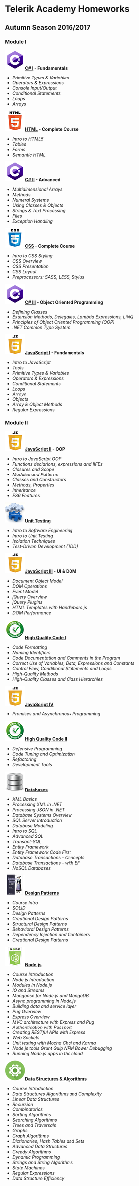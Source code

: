 # Telerik Academy Homeworks
## Autumn Season 2016/2017
### Module I
![alt text](https://github.com/stoychevvasko/Telerik-Academy-Homeworks---2016-2017/blob/master/.resources/c_sharp_logo.png "C#")**[C# I](https://github.com/stoychevvasko/Telerik-Academy-Homeworks---2016-2017/tree/master/Module%201/C%23%20I%20-%20Fundamentals) - Fundamentals**
  * *Primitive Types & Variables*
  * *Operators & Expressions*
  * *Console Input/Output*
  * *Conditional Statements*
  * *Loops*
  * *Arrays*

![alt text](https://github.com/stoychevvasko/Telerik-Academy-Homeworks---2016-2017/blob/master/.resources/html_5_logo.png "HTML5")**[HTML](https://github.com/stoychevvasko/Telerik-Academy-Homeworks---2016-2017/tree/master/Module%201/HTML) - Complete Course**
  * *Intro to HTML5*
  * *Tables*
  * *Forms*
  * *Semantic HTML*

![alt text](https://github.com/stoychevvasko/Telerik-Academy-Homeworks---2016-2017/blob/master/.resources/c_sharp_logo.png "C#")**[C# II](https://github.com/stoychevvasko/Telerik-Academy-Homeworks---2016-2017/tree/master/Module%201/C%23%20II%20-%20Advanced) - Advanced**
  * *Multidimensional Arrays*
  * *Methods*
  * *Numeral Systems*
  * *Using Classes & Objects*
  * *Strings & Text Processing*
  * *Files*
  * *Exception Handling*

![alt text](https://github.com/stoychevvasko/Telerik-Academy-Homeworks---2016-2017/blob/master/.resources/css_3_logo.png "CSS3")**[CSS](https://github.com/stoychevvasko/Telerik-Academy-Homeworks---2016-2017/tree/master/Module%201/CSS) - Complete Course**
  * *Intro to CSS Styling*
  * *CSS Overview*
  * *CSS Presentation*
  * *CSS Layout*
  *  *Preprocessors: SASS, LESS, Stylus*

![alt text](https://github.com/stoychevvasko/Telerik-Academy-Homeworks---2016-2017/blob/master/.resources/c_sharp_logo.png "C#")**[C# III](https://github.com/stoychevvasko/Telerik-Academy-Homeworks---2016-2017/tree/master/Module%201/C%23%20III%20-%20OOP) - Object Oriented Programming**
  * *Defining Classes*
  * *Extension Methods, Delegates, Lambda Expressions, LINQ*
  * *Principles of Object Oriented Programming (OOP)*
  * *.NET Common Type System*

![alt text](https://github.com/stoychevvasko/Telerik-Academy-Homeworks---2016-2017/blob/master/.resources/javascript_logo.png "JavaScript")**[JavaScript I](https://github.com/stoychevvasko/Telerik-Academy-Homeworks---2016-2017/tree/master/Module%201/JS%20I%20-%20Fundamentals) - Fundamentals**
  * *Intro to JavaScript*
  * *Tools*
  * *Primitive Types & Variables*
  * *Operators & Expressions*
  * *Conditional Statements*
  * *Loops*
  * *Arrays*
  * *Objects*
  * *Array & Object Methods*
  * *Regular Expressions*

### Module II
![alt text](https://github.com/stoychevvasko/Telerik-Academy-Homeworks---2016-2017/blob/master/.resources/javascript_logo.png "JavaScript")**[JavaScript II](https://github.com/stoychevvasko/Telerik-Academy-Homeworks---2016-2017/tree/master/Module%202/JS%20II%20-%20OOP) - OOP**
  * *Intro to JavaScript OOP*
  * *Functions declarions, expressions and IIFEs*
  * *Closures and Scope*
  * *Modules and Patterns*
  * *Classes and Constructors*
  * *Methods, Properties*
  * *Inheritance*
  * *ES6 Features*

![alt text](https://github.com/stoychevvasko/Telerik-Academy-Homeworks---2016-2017/blob/master/.resources/unit_testing_logo.png "Unit Testing")**[Unit Testing](https://github.com/stoychevvasko/Telerik-Academy-Homeworks---2016-2017/tree/master/Module%202/Unit%20Testing)**
  * *Intro to Software Engineering*
  * *Intro to Unit Testing*
  * *Isolation Techniques*
  * *Test-Driven Development (TDD)*

![alt text](https://github.com/stoychevvasko/Telerik-Academy-Homeworks---2016-2017/blob/master/.resources/javascript_logo.png "JavaScript")**[JavaScript III](https://github.com/stoychevvasko/Telerik-Academy-Homeworks---2016-2017/tree/master/Module%202/JS%20III%20-%20UI%20&%20DOM) - UI & DOM**
  * *Document Object Model*
  * *DOM Operations*
  * *Event Model*
  * *jQuery Overview*
  * *jQuery Plugins*
  * *HTML Templates with Handlebars.js*
  * *DOM Performance*

![alt text](https://github.com/stoychevvasko/Telerik-Academy-Homeworks---2016-2017/blob/master/.resources/high_quality_code.png "High Quality Code I")**[High Quality Code I](https://github.com/stoychevvasko/Telerik-Academy-Homeworks---2016-2017/tree/master/Module%202/High%20Quality%20Code%20I)**
  * *Code Formatting*
  * *Naming Identifiers* 
  * *Code Documentation and Comments in the Program*
  * *Correct Use of Variables, Data, Expressions and Constants*
  * *Control Flow, Conditional Statements and Loops*
  * *High-Quality Methods*
  * *High-Quality Classes and Class Hierarchies*

![alt text](https://github.com/stoychevvasko/Telerik-Academy-Homeworks---2016-2017/blob/master/.resources/javascript_logo.png "JavaScript Applications")**[JavaScript IV](https://github.com/stoychevvasko/Telerik-Academy-Homeworks---2016-2017/tree/master/Module%202/JS%20IV%20-%20Applications)**
  * *Promises and Asynchronous Programming*

![alt text](https://github.com/stoychevvasko/Telerik-Academy-Homeworks---2016-2017/blob/master/.resources/high_quality_code.png "High Quality Code II")**[High Quality Code II](https://github.com/stoychevvasko/Telerik-Academy-Homeworks---2016-2017/tree/master/Module%202/High%20Quality%20Code%20II)**
  * *Defensive Programming*
  * *Code Tuning and Optimization*
  * *Refactoring*
  * *Development Tools*

![alt text](https://github.com/stoychevvasko/Telerik-Academy-Homeworks---2016-2017/blob/master/.resources/databases.png "Databases")**[Databases](https://github.com/stoychevvasko/Telerik-Academy-Homeworks---2016-2017/tree/master/Module%202/Databases)**
  * *XML Basics*
  * *Processing XML in .NET*
  * *Processing JSON in .NET*
  * *Database Systems Overview*
  * *SQL Server Introduction*
  * *Database Modeling*
  * *Intro to SQL*
  * *Advanced SQL*
  * *Transact-SQL*
  * *Entity Framework*
  * *Entity Framework Code First*
  * *Database Transactions - Concepts*
  * *Database Transactions - with EF*
  * *NoSQL Databases*

  ![alt text](https://github.com/stoychevvasko/Telerik-Academy-Homeworks---2016-2017/blob/master/.resources/Design_Patterns_logo.png "Design Patters")**[Design Patterns](https://github.com/stoychevvasko/Telerik-Academy-Homeworks---2016-2017/tree/master/Module%202/Design%20Patterns)**
  * *Course Intro*
  * *SOLID*
  * *Design Patterns*
  * *Creational Design Patterns*
  * *Structural Design Patterns*
  * *Behavioral Design Patterns*
  * *Dependency Injection and Containers*
  * *Creational Design Patterns*

  ![alt text](https://github.com/stoychevvasko/Telerik-Academy-Homeworks---2016-2017/blob/master/.resources/nodejs-logo.png "Node.js")**[Node.js](https://github.com/stoychevvasko/Telerik-Academy-Homeworks---2016-2017/tree/master/Module%202/Node%20JS)**
  * *Course Introduction*
  * *Node.js Introduction*
  * *Modules in Node.js*
  * *IO and Streams*
  * *Mongoose for Node.js and MongoDB*
  * *Async programming in Node.js*
  * *Building data and service layer*
  * *Pug Overview*
  * *Express Overview*
  * *MVC architecture with Express and Pug*
  * *Authentication with Passport*
  * *Creating RESTful APIs with Express*
  * *Web Sockets*
  * *Unit testing with Mocha Chai and Karma*
  * *Node.js tools Grunt Gulp NPM Bower Debugging*
  * *Running Node.js apps in the cloud*

  ![alt text](https://github.com/stoychevvasko/Telerik-Academy-Homeworks---2016-2017/blob/master/.resources/dsa.png "Data Structures & Algorithms")**[Data Structures & Algorithms](https://github.com/stoychevvasko/Telerik-Academy-Homeworks---2016-2017/tree/master/Module%202/Data%20Structures%20and%20Algorithms)**
  * *Course Introduction*
  * *Data Structures Algorithms and Complexity*
  * *Linear Data Structures*
  * *Recursion*
  * *Combinatorics*
  * *Sorting Algorithms*
  * *Searching Algorithms*
  * *Trees and Traversals*
  * *Graphs*
  * *Graph Algorithms*
  * *Dictionaries, Hash Tables and Sets*
  * *Advanced Data Structures*
  * *Greedy Algorithms*
  * *Dynamic Programming*
  * *Strings and String Algorithms*
  * *State Machines*
  * *Regular Expressions*
  * *Data Structure Efficiency*
